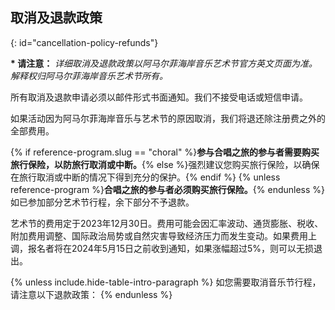 ## 取消及退款政策
{: id="cancellation-policy-refunds"}

**\* 请注意：** *详细取消及退款政策以阿马尔菲海岸音乐艺术节官方英文页面为准。解释权归阿马尔菲海岸音乐艺术节所有。*

所有取消及退款申请必须以邮件形式书面通知。我们不接受电话或短信申请。

如果活动因为阿马尔菲海岸音乐与艺术节的原因取消，我们将退还除注册费之外的全部费用。

{% if reference-program.slug == "choral" %}**参与合唱之旅的参与者需要购买旅行保险，以防旅行取消或中断。**{% else %}强烈建议您购买旅行保险，以确保在旅行取消或中断的情况下得到充分的保护。{% endif %} {% unless reference-program %}**合唱之旅的参与者必须购买旅行保险。**{% endunless %} 如已参加部分艺术节行程，余下部分不予退款。

艺术节的费用定于2023年12月30日。费用可能会因汇率波动、通货膨胀、税收、附加费用调整、国际政治局势或自然灾害导致经济压力而发生变动。如果费用上调，报名者将在2024年5月15日之前收到通知，如果涨幅超过5%，则可以无损退出。

{% unless include.hide-table-intro-paragraph %}
如您需要取消音乐节行程，请注意以下退款政策：
{% endunless %}
